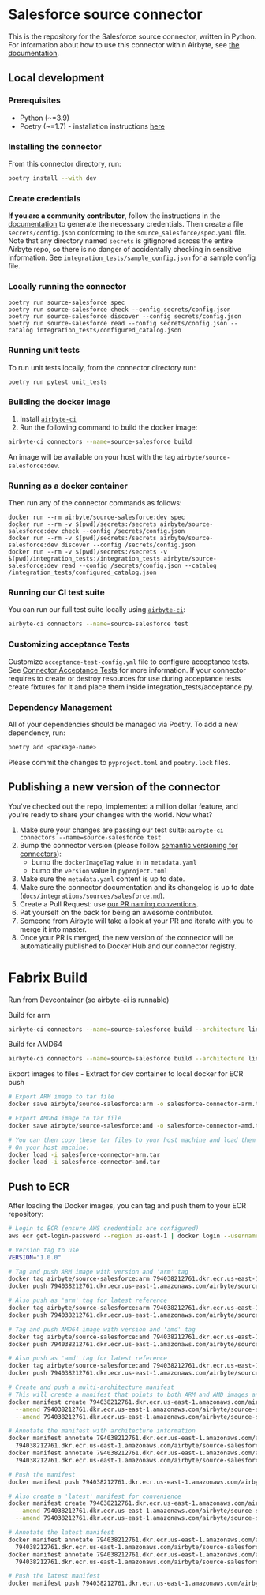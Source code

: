 # Salesforce source connector

This is the repository for the Salesforce source connector, written in Python.
For information about how to use this connector within Airbyte, see [the documentation](https://docs.airbyte.com/integrations/sources/salesforce).

## Local development

### Prerequisites

- Python (~=3.9)
- Poetry (~=1.7) - installation instructions [here](https://python-poetry.org/docs/#installation)

### Installing the connector

From this connector directory, run:

```bash
poetry install --with dev
```

### Create credentials

**If you are a community contributor**, follow the instructions in the [documentation](https://docs.airbyte.com/integrations/sources/salesforce)
to generate the necessary credentials. Then create a file `secrets/config.json` conforming to the `source_salesforce/spec.yaml` file.
Note that any directory named `secrets` is gitignored across the entire Airbyte repo, so there is no danger of accidentally checking in sensitive information.
See `integration_tests/sample_config.json` for a sample config file.

### Locally running the connector

```
poetry run source-salesforce spec
poetry run source-salesforce check --config secrets/config.json
poetry run source-salesforce discover --config secrets/config.json
poetry run source-salesforce read --config secrets/config.json --catalog integration_tests/configured_catalog.json
```

### Running unit tests

To run unit tests locally, from the connector directory run:

```
poetry run pytest unit_tests
```

### Building the docker image

1. Install [`airbyte-ci`](https://github.com/airbytehq/airbyte/blob/master/airbyte-ci/connectors/pipelines/README.md)
2. Run the following command to build the docker image:

```bash
airbyte-ci connectors --name=source-salesforce build
```

An image will be available on your host with the tag `airbyte/source-salesforce:dev`.

### Running as a docker container

Then run any of the connector commands as follows:

```
docker run --rm airbyte/source-salesforce:dev spec
docker run --rm -v $(pwd)/secrets:/secrets airbyte/source-salesforce:dev check --config /secrets/config.json
docker run --rm -v $(pwd)/secrets:/secrets airbyte/source-salesforce:dev discover --config /secrets/config.json
docker run --rm -v $(pwd)/secrets:/secrets -v $(pwd)/integration_tests:/integration_tests airbyte/source-salesforce:dev read --config /secrets/config.json --catalog /integration_tests/configured_catalog.json
```

### Running our CI test suite

You can run our full test suite locally using [`airbyte-ci`](https://github.com/airbytehq/airbyte/blob/master/airbyte-ci/connectors/pipelines/README.md):

```bash
airbyte-ci connectors --name=source-salesforce test
```

### Customizing acceptance Tests

Customize `acceptance-test-config.yml` file to configure acceptance tests. See [Connector Acceptance Tests](https://docs.airbyte.com/connector-development/testing-connectors/connector-acceptance-tests-reference) for more information.
If your connector requires to create or destroy resources for use during acceptance tests create fixtures for it and place them inside integration_tests/acceptance.py.

### Dependency Management

All of your dependencies should be managed via Poetry.
To add a new dependency, run:

```bash
poetry add <package-name>
```

Please commit the changes to `pyproject.toml` and `poetry.lock` files.

## Publishing a new version of the connector

You've checked out the repo, implemented a million dollar feature, and you're ready to share your changes with the world. Now what?

1. Make sure your changes are passing our test suite: `airbyte-ci connectors --name=source-salesforce test`
2. Bump the connector version (please follow [semantic versioning for connectors](https://docs.airbyte.com/contributing-to-airbyte/resources/pull-requests-handbook/#semantic-versioning-for-connectors)):
   - bump the `dockerImageTag` value in in `metadata.yaml`
   - bump the `version` value in `pyproject.toml`
3. Make sure the `metadata.yaml` content is up to date.
4. Make sure the connector documentation and its changelog is up to date (`docs/integrations/sources/salesforce.md`).
5. Create a Pull Request: use [our PR naming conventions](https://docs.airbyte.com/contributing-to-airbyte/resources/pull-requests-handbook/#pull-request-title-convention).
6. Pat yourself on the back for being an awesome contributor.
7. Someone from Airbyte will take a look at your PR and iterate with you to merge it into master.
8. Once your PR is merged, the new version of the connector will be automatically published to Docker Hub and our connector registry.

# Fabrix Build

Run from Devcontainer (so airbyte-ci is runnable)

Build for arm
```bash
airbyte-ci connectors --name=source-salesforce build --architecture linux/arm64 -t arm
```

Build for AMD64
```bash
airbyte-ci connectors --name=source-salesforce build --architecture linux/amd64 -t amd
```

Export images to files - Extract for dev container to local docker for ECR push

```bash
# Export ARM image to tar file
docker save airbyte/source-salesforce:arm -o salesforce-connector-arm.tar

# Export AMD64 image to tar file
docker save airbyte/source-salesforce:amd -o salesforce-connector-amd.tar

# You can then copy these tar files to your host machine and load them into Docker
# On your host machine:
docker load -i salesforce-connector-arm.tar
docker load -i salesforce-connector-amd.tar
```

## Push to ECR

After loading the Docker images, you can tag and push them to your ECR repository:

```bash
# Login to ECR (ensure AWS credentials are configured)
aws ecr get-login-password --region us-east-1 | docker login --username AWS --password-stdin 794038212761.dkr.ecr.us-east-1.amazonaws.com

# Version tag to use
VERSION="1.0.0"

# Tag and push ARM image with version and 'arm' tag
docker tag airbyte/source-salesforce:arm 794038212761.dkr.ecr.us-east-1.amazonaws.com/airbyte/source-salesforce/docker:${VERSION}-arm
docker push 794038212761.dkr.ecr.us-east-1.amazonaws.com/airbyte/source-salesforce/docker:${VERSION}-arm

# Also push as 'arm' tag for latest reference
docker tag airbyte/source-salesforce:arm 794038212761.dkr.ecr.us-east-1.amazonaws.com/airbyte/source-salesforce/docker:arm
docker push 794038212761.dkr.ecr.us-east-1.amazonaws.com/airbyte/source-salesforce/docker:arm

# Tag and push AMD64 image with version and 'amd' tag
docker tag airbyte/source-salesforce:amd 794038212761.dkr.ecr.us-east-1.amazonaws.com/airbyte/source-salesforce/docker:${VERSION}-amd
docker push 794038212761.dkr.ecr.us-east-1.amazonaws.com/airbyte/source-salesforce/docker:${VERSION}-amd

# Also push as 'amd' tag for latest reference
docker tag airbyte/source-salesforce:amd 794038212761.dkr.ecr.us-east-1.amazonaws.com/airbyte/source-salesforce/docker:amd
docker push 794038212761.dkr.ecr.us-east-1.amazonaws.com/airbyte/source-salesforce/docker:amd

# Create and push a multi-architecture manifest
# This will create a manifest that points to both ARM and AMD images and selects the right one based on the cluster's architecture
docker manifest create 794038212761.dkr.ecr.us-east-1.amazonaws.com/airbyte/source-salesforce/docker:${VERSION} \
  --amend 794038212761.dkr.ecr.us-east-1.amazonaws.com/airbyte/source-salesforce/docker:${VERSION}-arm \
  --amend 794038212761.dkr.ecr.us-east-1.amazonaws.com/airbyte/source-salesforce/docker:${VERSION}-amd

# Annotate the manifest with architecture information
docker manifest annotate 794038212761.dkr.ecr.us-east-1.amazonaws.com/airbyte/source-salesforce/docker:${VERSION} \
  794038212761.dkr.ecr.us-east-1.amazonaws.com/airbyte/source-salesforce/docker:${VERSION}-arm --os linux --arch arm64
docker manifest annotate 794038212761.dkr.ecr.us-east-1.amazonaws.com/airbyte/source-salesforce/docker:${VERSION} \
  794038212761.dkr.ecr.us-east-1.amazonaws.com/airbyte/source-salesforce/docker:${VERSION}-amd --os linux --arch amd64

# Push the manifest
docker manifest push 794038212761.dkr.ecr.us-east-1.amazonaws.com/airbyte/source-salesforce/docker:${VERSION}

# Also create a 'latest' manifest for convenience
docker manifest create 794038212761.dkr.ecr.us-east-1.amazonaws.com/airbyte/source-salesforce/docker:latest \
  --amend 794038212761.dkr.ecr.us-east-1.amazonaws.com/airbyte/source-salesforce/docker:arm \
  --amend 794038212761.dkr.ecr.us-east-1.amazonaws.com/airbyte/source-salesforce/docker:amd

# Annotate the latest manifest
docker manifest annotate 794038212761.dkr.ecr.us-east-1.amazonaws.com/airbyte/source-salesforce/docker:latest \
  794038212761.dkr.ecr.us-east-1.amazonaws.com/airbyte/source-salesforce/docker:arm --os linux --arch arm64
docker manifest annotate 794038212761.dkr.ecr.us-east-1.amazonaws.com/airbyte/source-salesforce/docker:latest \
  794038212761.dkr.ecr.us-east-1.amazonaws.com/airbyte/source-salesforce/docker:amd --os linux --arch amd64

# Push the latest manifest
docker manifest push 794038212761.dkr.ecr.us-east-1.amazonaws.com/airbyte/source-salesforce/docker:latest
```